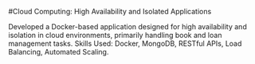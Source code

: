 #Cloud Computing: High Availability and Isolated Applications

Developed a Docker-based application designed for high availability and isolation in cloud environments, primarily handling book and loan management tasks.
Skills Used: Docker, MongoDB, RESTful APIs, Load Balancing, Automated Scaling.
